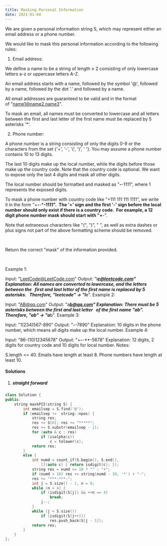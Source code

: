 ```yaml
---
title: Masking Personal Information
date: 2021-01-04
---
```

We are given a personal information string S, which may represent either an email address or a phone number.

We would like to mask this personal information according to the following rules:


1. Email address:

We define a name to be a string of length ≥ 2 consisting of only lowercase letters a-z or uppercase letters A-Z.

An email address starts with a name, followed by the symbol '@', followed by a name, followed by the dot '.' and followed by a name. 

All email addresses are guaranteed to be valid and in the format of "name1@name2.name3".

To mask an email, all names must be converted to lowercase and all letters between the first and last letter of the first name must be replaced by 5 asterisks '*'.


2. Phone number:

A phone number is a string consisting of only the digits 0-9 or the characters from the set {'+', '-', '(', ')', ' '}. You may assume a phone number contains 10 to 13 digits.

The last 10 digits make up the local number, while the digits before those make up the country code. Note that the country code is optional. We want to expose only the last 4 digits and mask all other digits.

The local number should be formatted and masked as "***-***-1111", where 1 represents the exposed digits.

To mask a phone number with country code like "+111 111 111 1111", we write it in the form "+***-***-***-1111".  The '+' sign and the first '-' sign before the local number should only exist if there is a country code.  For example, a 12 digit phone number mask should start with "+**-".

Note that extraneous characters like "(", ")", " ", as well as extra dashes or plus signs not part of the above formatting scheme should be removed.

 

Return the correct "mask" of the information provided.

 

Example 1:

Input: "LeetCode@LeetCode.com"
Output: "l*****e@leetcode.com"
Explanation: All names are converted to lowercase, and the letters between the
             first and last letter of the first name is replaced by 5 asterisks.
             Therefore, "leetcode" -> "l*****e".
Example 2:

Input: "AB@qq.com"
Output: "a*****b@qq.com"
Explanation: There must be 5 asterisks between the first and last letter 
             of the first name "ab". Therefore, "ab" -> "a*****b".
Example 3:

Input: "1(234)567-890"
Output: "***-***-7890"
Explanation: 10 digits in the phone number, which means all digits make up the local number.
Example 4:

Input: "86-(10)12345678"
Output: "+**-***-***-5678"
Explanation: 12 digits, 2 digits for country code and 10 digits for local number. 
Notes:

S.length <= 40.
Emails have length at least 8.
Phone numbers have length at least 10.

#### Solutions

1. ##### straight forward

```cpp
class Solution {
public:
    string maskPII(string S) {
        int emailsep = S.find('@');
        if (emailsep !=  string::npos) {
            string res;
            res += S[0]; res += "*****";
            res += S.substr(emailsep - 1);
            for (auto & c : res)
                if (isalpha(c))
                    c = tolower(c);
            return res;
        }
        else {
            int numd = count_if(S.begin(), S.end(), 
                [](auto c) { return isdigit(c); });
            string res = numd <= 10 ? "" : "+";
            if (numd > 10) res += string(numd - 10, '*') + "-";
            res += "***-***-";
            int j = S.size() - 1, n = 0;
            while (n < 4) {
                if (isdigit(S[j]) && ++n == 4)
                    break;
                j--;
            }
            while (j < S.size())
                if (isdigit(S[j++]))
                    res.push_back(S[j - 1]);
            return res;
        }
    }
};
```